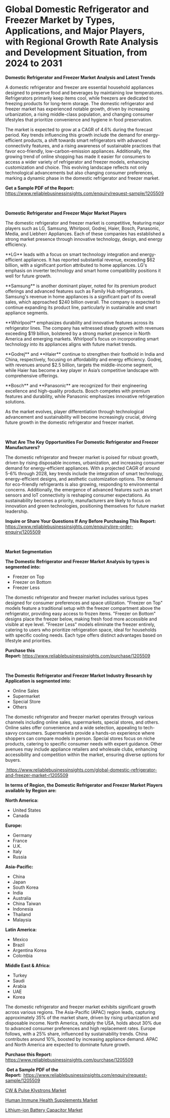 <p><h1>Global Domestic Refrigerator and Freezer Market by Types, Applications, and Major Players, with Regional Growth Rate Analysis and Development Situation, from 2024 to 2031</h1></p><p><strong>Domestic Refrigerator and Freezer Market Analysis and Latest Trends</strong></p>
<p><p>A domestic refrigerator and freezer are essential household appliances designed to preserve food and beverages by maintaining low temperatures. Refrigerators primarily keep items cool, while freezers are dedicated to freezing products for long-term storage. The domestic refrigerator and freezer market has experienced notable growth, driven by increasing urbanization, a rising middle-class population, and changing consumer lifestyles that prioritize convenience and hygiene in food preservation.</p><p>The market is expected to grow at a CAGR of 4.6% during the forecast period. Key trends influencing this growth include the demand for energy-efficient products, a shift towards smart refrigerators with advanced connectivity features, and a rising awareness of sustainable practices that favor eco-friendly, low-carbon-emission appliances. Additionally, the growing trend of online shopping has made it easier for consumers to access a wider variety of refrigerator and freezer models, enhancing customization and choice. This evolving landscape reflects not only technological advancements but also changing consumer preferences, marking a dynamic phase in the domestic refrigerator and freezer market.</p></p>
<p><strong>Get a Sample PDF of the Report:&nbsp;</strong> <a href="https://www.reliablebusinessinsights.com/enquiry/request-sample/1205509?utm_campaign=62&utm_medium=2&utm_source=Github&utm_content=ia&utm_term=31122024&utm_id=domestic-refrigerator-and-freezer">https://www.reliablebusinessinsights.com/enquiry/request-sample/1205509</a></p>
<p>&nbsp;</p>
<p><strong>Domestic Refrigerator and Freezer Major Market Players</strong></p>
<p><p>The domestic refrigerator and freezer market is competitive, featuring major players such as LG, Samsung, Whirlpool, Godrej, Haier, Bosch, Panasonic, Media, and Liebherr Appliances. Each of these companies has established a strong market presence through innovative technology, design, and energy efficiency.</p><p>**LG** leads with a focus on smart technology integration and energy-efficient appliances. It has reported substantial revenue, exceeding $62 billion, with a significant portion attributed to home appliances. LG's emphasis on inverter technology and smart home compatibility positions it well for future growth.</p><p>**Samsung** is another dominant player, noted for its premium product offerings and advanced features such as Family Hub refrigerators. Samsung's revenue in home appliances is a significant part of its overall sales, which approached $240 billion overall. The company is expected to continue expanding its product line, particularly in sustainable and smart appliance segments.</p><p>**Whirlpool** emphasizes durability and innovative features across its refrigerator lines. The company has witnessed steady growth with revenues exceeding $19 billion, bolstered by a strong market presence in North America and emerging markets. Whirlpool's focus on incorporating smart technology into its appliances aligns with future market trends.</p><p>**Godrej** and **Haier** continue to strengthen their foothold in India and China, respectively, focusing on affordability and energy efficiency. Godrej, with revenues around $2.5 billion, targets the middle-income segment, while Haier has become a key player in Asia’s competitive landscape with comprehensive offerings.</p><p>**Bosch** and **Panasonic** are recognized for their engineering excellence and high-quality products. Bosch competes with premium features and durability, while Panasonic emphasizes innovative refrigeration solutions.</p><p>As the market evolves, player differentiation through technological advancement and sustainability will become increasingly crucial, driving future growth in the domestic refrigerator and freezer market.</p></p>
<p>&nbsp;</p>
<p><strong>What Are The Key Opportunities For Domestic Refrigerator and Freezer Manufacturers?</strong></p>
<p><p>The domestic refrigerator and freezer market is poised for robust growth, driven by rising disposable incomes, urbanization, and increasing consumer demand for energy-efficient appliances. With a projected CAGR of around 5-6% through 2028, key trends include the integration of smart technology, energy-efficient designs, and aesthetic customization options. The demand for eco-friendly refrigerants is also growing, responding to environmental concerns. Additionally, the emergence of advanced features such as smart sensors and IoT connectivity is reshaping consumer expectations. As sustainability becomes a priority, manufacturers are likely to focus on innovation and green technologies, positioning themselves for future market leadership.</p></p>
<p><strong>Inquire or Share Your Questions If Any Before Purchasing This Report:</strong> <a href="https://www.reliablebusinessinsights.com/enquiry/pre-order-enquiry/1205509?utm_campaign=62&utm_medium=2&utm_source=Github&utm_content=ia&utm_term=31122024&utm_id=domestic-refrigerator-and-freezer">https://www.reliablebusinessinsights.com/enquiry/pre-order-enquiry/1205509</a></p>
<p>&nbsp;</p>
<p><strong>Market Segmentation</strong></p>
<p><strong>The Domestic Refrigerator and Freezer Market Analysis by types is segmented into:</strong></p>
<p><ul><li>Freezer on Top</li><li>Freezer on Bottom</li><li>Freezer Less</li></ul></p>
<p><p>The domestic refrigerator and freezer market includes various types designed for consumer preferences and space utilization. "Freezer on Top" models feature a traditional setup with the freezer compartment above the refrigerator, providing easy access to frozen items. "Freezer on Bottom" designs place the freezer below, making fresh food more accessible and visible at eye level. "Freezer Less" models eliminate the freezer entirely, catering to users who prioritize refrigeration space, ideal for households with specific cooling needs. Each type offers distinct advantages based on lifestyle and priorities.</p></p>
<p><strong>Purchase this Report:&nbsp;</strong><a href="https://www.reliablebusinessinsights.com/purchase/1205509?utm_campaign=62&utm_medium=2&utm_source=Github&utm_content=ia&utm_term=31122024&utm_id=domestic-refrigerator-and-freezer">https://www.reliablebusinessinsights.com/purchase/1205509</a></p>
<p>&nbsp;</p>
<p><strong>The Domestic Refrigerator and Freezer Market Industry Research by Application is segmented into:</strong></p>
<p><ul><li>Online Sales</li><li>Supermarket</li><li>Special Store</li><li>Others</li></ul></p>
<p><p>The domestic refrigerator and freezer market operates through various channels including online sales, supermarkets, special stores, and others. Online sales offer convenience and a wide selection, appealing to tech-savvy consumers. Supermarkets provide a hands-on experience where shoppers can compare models in person. Special stores focus on niche products, catering to specific consumer needs with expert guidance. Other avenues may include appliance retailers and wholesale clubs, enhancing accessibility and competition within the market, ensuring diverse options for buyers.</p></p>
<p><a href="https://www.reliablebusinessinsights.com/global-domestic-refrigerator-and-freezer-market-r1205509?utm_campaign=62&utm_medium=2&utm_source=Github&utm_content=ia&utm_term=31122024&utm_id=domestic-refrigerator-and-freezer">&nbsp;https://www.reliablebusinessinsights.com/global-domestic-refrigerator-and-freezer-market-r1205509</a></p>
<p><strong>In terms of Region, the Domestic Refrigerator and Freezer Market Players available by Region are:</strong></p>
<p>
    <p> <strong> North America: </strong>
        <ul>
            <li>United States</li>
            <li>Canada</li>
        </ul>
        </p> 
    <p> <strong> Europe: </strong>
        <ul>
            <li>Germany</li>
            <li>France</li>
            <li>U.K.</li>
            <li>Italy</li>
            <li>Russia</li>
        </ul>
        </p> 
    <p> <strong> Asia-Pacific: </strong>
        <ul>
            <li>China</li>
            <li>Japan</li>
            <li>South Korea</li>
            <li>India</li>
            <li>Australia</li>
            <li>China Taiwan</li>
            <li>Indonesia</li>
            <li>Thailand</li>
            <li>Malaysia</li>
        </ul>
        </p> 
    <p> <strong> Latin America: </strong>
        <ul>
            <li>Mexico</li>
            <li>Brazil</li>
            <li>Argentina Korea</li>
            <li>Colombia</li>
        </ul>
        </p> 
    <p> <strong> Middle East & Africa: </strong>
        <ul>
            <li>Turkey</li>
            <li>Saudi</li>
            <li>Arabia</li>
            <li>UAE</li>
            <li>Korea</li>
        </ul>
    </p>
    </p>
<p><p>The domestic refrigerator and freezer market exhibits significant growth across various regions. The Asia-Pacific (APAC) region leads, capturing approximately 35% of the market share, driven by rising urbanization and disposable income. North America, notably the USA, holds about 30% due to advanced consumer preferences and high replacement rates. Europe follows, with a 25% share, influenced by sustainability trends. China contributes around 10%, boosted by increasing appliance demand. APAC and North America are expected to dominate future growth.</p></p>
<p><strong>Purchase this Report: </strong><a href="https://www.reliablebusinessinsights.com/purchase/1205509?utm_campaign=62&utm_medium=2&utm_source=Github&utm_content=ia&utm_term=31122024&utm_id=domestic-refrigerator-and-freezer">https://www.reliablebusinessinsights.com/purchase/1205509</a></p>
<p>&nbsp;<strong>Get a Sample PDF of the Report:&nbsp;&nbsp;</strong><a href="https://www.reliablebusinessinsights.com/enquiry/request-sample/1205509?utm_campaign=62&utm_medium=2&utm_source=Github&utm_content=ia&utm_term=31122024&utm_id=domestic-refrigerator-and-freezer">https://www.reliablebusinessinsights.com/enquiry/request-sample/1205509</a></p>
<p><strong></strong></p>
<p><p><a href="https://github.com/danikabiele541/Market-Research-Report-List-1/blob/main/cw-pulse-klystrons-market.md?utm_campaign=62&utm_medium=2&utm_source=Github&utm_content=ia&utm_term=31122024&utm_id=domestic-refrigerator-and-freezer">CW & Pulse Klystrons Market</a></p><p><a href="https://github.com/jamastodola515/Market-Research-Report-List-1/blob/main/human-immune-health-supplements-market.md?utm_campaign=62&utm_medium=2&utm_source=Github&utm_content=ia&utm_term=31122024&utm_id=domestic-refrigerator-and-freezer">Human Immune Health Supplements Market</a></p><p><a href="https://github.com/organophelia8282/Market-Research-Report-List-1/blob/main/lithium-ion-battery-capacitor-market.md?utm_campaign=62&utm_medium=2&utm_source=Github&utm_content=ia&utm_term=31122024&utm_id=domestic-refrigerator-and-freezer">Lithium-ion Battery Capacitor Market</a></p></p>